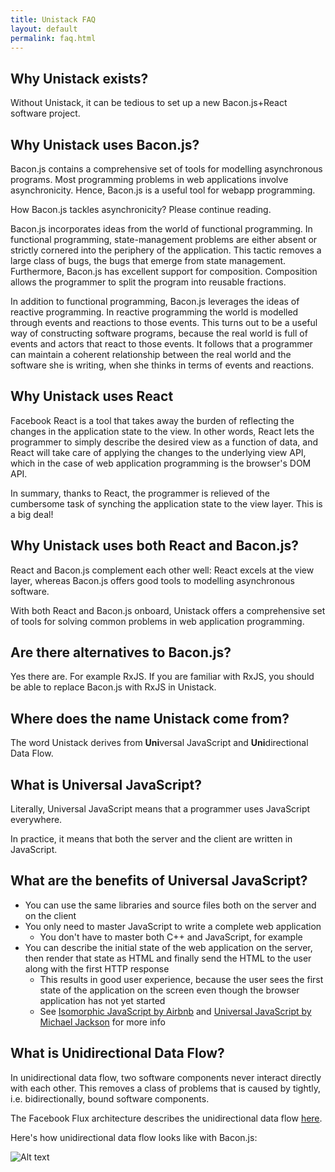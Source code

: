 ```yaml
---
title: Unistack FAQ
layout: default
permalink: faq.html
---
```


## Why Unistack exists?

Without Unistack, it can be tedious to set up a new Bacon.js+React software project.

## Why Unistack uses Bacon.js?

Bacon.js contains a comprehensive set of tools for modelling asynchronous
programs. Most programming problems in web applications involve asynchronicity.
Hence, Bacon.js is a useful tool for webapp programming.

How Bacon.js tackles asynchronicity? Please continue reading.

Bacon.js incorporates ideas from the world of functional programming. In
functional programming, state-management problems are either absent or strictly
cornered into the periphery of the application. This tactic removes a large
class of bugs, the bugs that emerge from state management. Furthermore, Bacon.js
has excellent support for composition. Composition allows the programmer to
split the program into reusable fractions.

In addition to functional programming, Bacon.js leverages the ideas of reactive
programming. In reactive programming the world is modelled through events and
reactions to those events. This turns out to be a useful way of constructing
software programs, because the real world is full of events and actors that
react to those events. It follows that a programmer can maintain a coherent
relationship between the real world and the software she is writing, when she
thinks in terms of events and reactions.

## Why Unistack uses React

Facebook React is a tool that takes away the burden of reflecting the
changes in the application state to the view. In other words, React lets the
programmer to simply describe the desired view as a function of data, and React
will take care of applying the changes to the underlying view API, which in the
case of web application programming is the browser's DOM API.

In summary, thanks to React, the programmer is relieved of the cumbersome task
of synching the application state to the view layer. This is a big deal!

## Why Unistack uses both React and Bacon.js?

React and Bacon.js complement each other well: React excels at the view layer,
whereas Bacon.js offers good tools to modelling asynchronous software.

With both React and Bacon.js onboard, Unistack offers a comprehensive set of
tools for solving common problems in web application programming.

## Are there alternatives to Bacon.js?

Yes there are. For example RxJS. If you are familiar with RxJS, you should be
able to replace Bacon.js with RxJS in Unistack.

## Where does the name Unistack come from?

The word Unistack derives from **Uni**versal JavaScript and **Uni**directional
Data Flow.

## What is Universal JavaScript?

Literally, Universal JavaScript means that a programmer uses JavaScript
everywhere.

In practice, it means that both the server and the client are written in
JavaScript.

## What are the benefits of Universal JavaScript?

* You can use the same libraries and source files both on the server and on the
  client
* You only need to master JavaScript to write a complete web application
  * You don't have to master both C++ and JavaScript, for example
* You can describe the initial state of the web application on the server, then
  render that state as HTML and finally send the HTML to the user along with the
  first HTTP response
  * This results in good user experience, because the user sees the first state
    of the application on the screen even though the browser application has not
    yet started
  * See [Isomorphic
    JavaScript by Airbnb](http://nerds.airbnb.com/isomorphic-javascript-future-web-apps/) and [Universal JavaScript by Michael Jackson](https://medium.com/@mjackson/universal-javascript-4761051b7ae9) for more info

## What is Unidirectional Data Flow?

In unidirectional data flow, two software components never interact directly
with each other. This removes a class of problems that is caused by tightly,
i.e. bidirectionally, bound software components.

The Facebook Flux architecture describes the unidirectional data flow
[here](https://facebook.github.io/flux/docs/overview.html#structure-and-data-flow).

Here's how unidirectional data flow looks like with Bacon.js:

![Alt text](images/unidirectional-data-flow-with-bacon.js.png "Unidirectional
data flow with Bacon.js")

